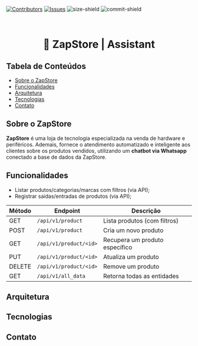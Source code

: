 [![Contributors][contributors-shield]][contributors-url]
[![Issues][issues-shield]][issues-url]
![size-shield]
![commit-shield]

<br/>

<p align="center">
  <h1 align="center">🛒 ZapStore | Assistant</h1>
</p>

## Tabela de Conteúdos

* [Sobre o ZapStore](#sobre-o-zapstore)
* [Funcionalidades](#funcionalidades)
* [Arquitetura](#arquitetura)
* [Tecnologias](#tecnologias)
* [Contato](#contato)

## Sobre o ZapStore

**ZapStore** é uma loja de tecnologia especializada na venda de hardware e periféricos. Ademais, fornece o atendimento
automatizado e inteligente aos clientes sobre os produtos vendidos, utilizando um **chatbot via Whatsapp** conectado a base
de dados da ZapStore.

## Funcionalidades

- Listar produtos/categorias/marcas com filtros (via API);
- Registrar saídas/entradas de produtos (via API);

| Método | Endpoint               | Descrição                      |
| ------ | ---------------------- | ------------------------------ |
| GET    | `/api/v1/product`      | Lista produtos (com filtros)   |
| POST   | `/api/v1/product`      | Cria um novo produto           |
| GET    | `/api/v1/product/<id>` | Recupera um produto específico |
| PUT    | `/api/v1/product/<id>` | Atualiza um produto            |
| DELETE | `/api/v1/product/<id>` | Remove um produto              |
| GET    | `/api/v1/all_data`     | Retorna todas as entidades     |


## Arquitetura

## Tecnologias

## Contato

[contributors-shield]: https://img.shields.io/github/contributors/viniciusperrone/zapstore-assistant?style=flat-square
[contributors-url]: https://github.com/viniciusperrone/zapstore-assistant/graphs/contributors

[issues-shield]: https://img.shields.io/github/issues/viniciusperrone/zapstore-assistant?style=flat-square
[issues-url]: https://github.com/viniciusperrone/zapstore-assistant/issues

[size-shield]: https://img.shields.io/github/repo-size/viniciusperrone/zapstore-assistant?style=flat-square

[commit-shield]: https://img.shields.io/github/last-commit/viniciusperrone/zapstore-assistant?style=flat-square
